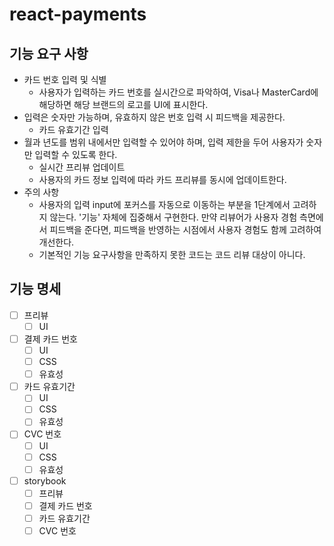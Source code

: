 # react-payments

## 기능 요구 사항

- 카드 번호 입력 및 식별
  - 사용자가 입력하는 카드 번호를 실시간으로 파악하여, Visa나 MasterCard에 해당하면 해당 브랜드의 로고를 UI에 표시한다.
- 입력은 숫자만 가능하며, 유효하지 않은 번호 입력 시 피드백을 제공한다.
  - 카드 유효기간 입력
- 월과 년도를 범위 내에서만 입력할 수 있어야 하며, 입력 제한을 두어 사용자가 숫자만 입력할 수 있도록 한다.
  - 실시간 프리뷰 업데이트
  - 사용자의 카드 정보 입력에 따라 카드 프리뷰를 동시에 업데이트한다.
- 주의 사항
  - 사용자의 입력 input에 포커스를 자동으로 이동하는 부분을 1단계에서 고려하지 않는다. '기능' 자체에 집중해서 구현한다. 만약 리뷰어가 사용자 경험 측면에서 피드백을 준다면, 피드백을 반영하는 시점에서 사용자 경험도 함께 고려하여 개선한다.
  - 기본적인 기능 요구사항을 만족하지 못한 코드는 코드 리뷰 대상이 아니다.

## 기능 명세

- [ ] 프리뷰
  - [ ] UI
- [ ] 결제 카드 번호
  - [ ] UI
  - [ ] CSS
  - [ ] 유효성
- [ ] 카드 유효기간
  - [ ] UI
  - [ ] CSS
  - [ ] 유효성
- [ ] CVC 번호
  - [ ] UI
  - [ ] CSS
  - [ ] 유효성
- [ ] storybook
  - [ ] 프리뷰
  - [ ] 결제 카드 번호
  - [ ] 카드 유효기간
  - [ ] CVC 번호
